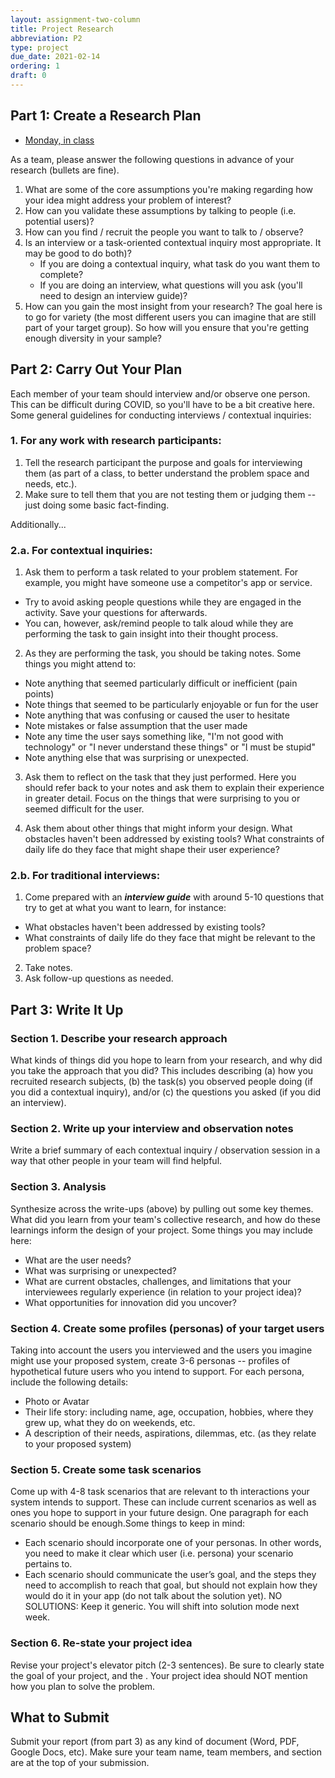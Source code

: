 ```yaml
---
layout: assignment-two-column
title: Project Research
abbreviation: P2
type: project
due_date: 2021-02-14
ordering: 1 
draft: 0
---
```


## Part 1: Create a Research Plan
* <a href="https://docs.google.com/document/d/12pOoSJA4aQnxK8gcH9NrNR36_ZTTWNWpp_QASTamwB4/edit?usp=sharing" target="_blank">Monday, in class</a>

As a team, please answer the following questions in advance of your research (bullets are fine). 
1. What are some of the core assumptions you're making regarding how your idea might address your problem of interest?
1. How can you validate these assumptions by talking to people (i.e. potential users)?
1. How can you find / recruit the people you want to talk to / observe?
1. Is an interview or a task-oriented contextual inquiry most appropriate. It may be good to do both)?
    * If you are doing a contextual inquiry, what task do you want them to complete?
    * If you are doing an interview, what questions will you ask (you'll need to design an interview guide)?
1. How can you gain the most insight from your research? The goal here is to go for variety (the most different users you can imagine that are still part of your target group). So how will you ensure that you're getting enough diversity in your sample?

## Part 2: Carry Out Your Plan
Each member of your team should interview and/or observe one person. This can be difficult during COVID, so you'll have to be a bit creative here. Some general guidelines for conducting interviews / contextual inquiries:

### 1. For any work with research participants:

1. Tell the research participant the purpose and goals for interviewing them (as part of a class, to better understand the problem space and needs, etc.).
1. Make sure to tell them that you are not testing them or judging them -- just doing some basic fact-finding.

Additionally...

### 2.a. For contextual inquiries:
1. Ask them to perform a task related to your problem statement. For example, you might have someone use a competitor's app or service. 
  * Try to avoid asking people questions while they are engaged in the activity. Save your questions for afterwards. 
  * You can, however, ask/remind people to talk aloud while they are performing the task to gain insight into their thought process.
2. As they are performing the task, you should be taking notes. Some things you might attend to:
  * Note anything that seemed particularly difficult or inefficient (pain points)
  * Note things that seemed to be particularly enjoyable or fun for the user
  * Note anything that was confusing or caused the user to hesitate
  * Note mistakes or false assumption that the user made
  * Note any time the user says something like, "I'm not good with technology" or "I never understand these things" or "I must be stupid"
  * Note anything else that was surprising or unexpected.

3. Ask them to reflect on the task that they just performed. Here you should refer back to your notes and ask them to explain their experience in greater detail. Focus on the things that were surprising to you or seemed difficult for the user. 

4. Ask them about other things that might inform your design. What obstacles haven't been addressed by existing tools? What constraints of daily life do they face that might shape their user experience?

### 2.b. For traditional interviews:
1. Come prepared with an ***interview guide*** with around 5-10 questions that try to get at what you want to learn, for instance:
  * What obstacles haven't been addressed by existing tools? 
  * What constraints of daily life do they face that might be relevant to the problem space?
2. Take notes.
3. Ask follow-up questions as needed.

## Part 3: Write It Up

### Section 1. Describe your research approach
What kinds of things did you hope to learn from your research, and why did you take the approach that you did? This includes describing (a) how you recruited research subjects, (b) the task(s) you observed people doing (if you did a contextual inquiry), and/or (c) the questions you asked (if you did an interview).

### Section 2. Write up your interview and observation notes
Write a brief summary of each contextual inquiry / observation session in a way that other people in your team will find helpful.

### Section 3. Analysis
Synthesize across the write-ups (above) by pulling out some key themes. What did you learn from your team's collective research, and how do these learnings inform the design of your project. Some things you may include here:
* What are the user needs? 
* What was surprising or unexpected? 
* What are current obstacles, challenges, and limitations that your interviewees regularly experience (in relation to your project idea)? 
* What opportunities for innovation did you uncover?

### Section 4. Create some profiles (personas) of your target users
Taking into account the users you interviewed and the users you imagine might use your proposed system, create 3-6 personas -- profiles of hypothetical future users who you intend to support. For each persona, include the following details:

* Photo or Avatar
* Their life story: including name, age, occupation, hobbies, where they grew up, what they do on weekends, etc.
* A description of their needs, aspirations, dilemmas, etc. (as they relate to your proposed system)

### Section 5. Create some task scenarios
Come up with 4-8 task scenarios that are relevant to th interactions your system intends to support. These can include current scenarios as well as ones you hope to support in your future design. One paragraph for each scenario should be enough.Some things to keep in mind:

* Each scenario should incorporate one of your personas. In other words, you need to make it clear which user (i.e. persona) your scenario pertains to.
* Each scenario should communicate the user’s goal, and the steps they need to accomplish to reach that goal, but should not explain how they would do it in your app (do not talk about the solution yet). NO SOLUTIONS: Keep it generic. You will shift into solution mode next week.

### Section 6. Re-state your project idea
Revise your project's elevator pitch (2-3 sentences). Be sure to clearly state the goal of your project, and the . Your project idea should NOT mention how you plan to solve the problem.


## What to Submit
Submit your report (from part 3) as any kind of document (Word, PDF, Google Docs, etc). Make sure your team name, team members, and section are at the top of your submission.